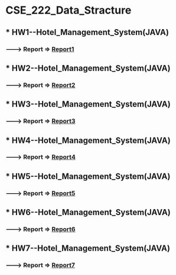 # CSE_222_Data_Stracture
## * HW1--Hotel_Management_System(JAVA) 
### ---> Report => [Report1](../blob/master/LICENSE)
## * HW2--Hotel_Management_System(JAVA) 
### ---> Report => [Report2](../blob/master/LICENSE)
## * HW3--Hotel_Management_System(JAVA) 
### ---> Report => [Report3](../blob/master/LICENSE)
## * HW4--Hotel_Management_System(JAVA) 
### ---> Report => [Report4](../blob/master/LICENSE)
## * HW5--Hotel_Management_System(JAVA) 
### ---> Report => [Report5](../blob/master/LICENSE)
## * HW6--Hotel_Management_System(JAVA) 
### ---> Report => [Report6](../blob/master/LICENSE)
## * HW7--Hotel_Management_System(JAVA) 
### ---> Report => [Report7](../blob/master/LICENSE)
